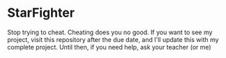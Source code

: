 # StarFighter
Stop trying to cheat. Cheating does you no good. If you want to see my project, visit this repository after the due date, and I'll update this with my complete project. Until then, if you need help, ask your teacher (or me)
